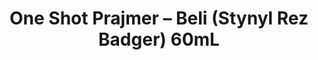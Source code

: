 ---
layout: product
title: "One Shot Prajmer – Beli (Stynyl Rez Badger) 60mL"
price: "800" 
desc: "Prajmer"
img_path: "/assets/img/A.MIG-2022.webp"
brand: "AMMO"
available: true
special_offer: false
new: false
soon: false
cat: "020000"
subcat: "020100"
subsubcat: "020103"
sifra: "A.MIG-2022"
popular: false
spec: false
---